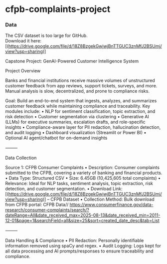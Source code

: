 # cfpb-complaints-project
### Data

The CSV dataset is too large for GitHub.  
Download it here: [(https://drive.google.com/file/d/18Z8BzgekGwjwjBnTTGUC3znMfJ2BSUmj/view?usp=sharing)]

Capstone Project: GenAI-Powered Customer Intelligence System

Project Overview

Banks and financial institutions receive massive volumes of unstructured customer feedback from app reviews, support tickets, surveys, and more. 
Manual analysis is slow, decentralized, and prone to compliance risks.

Goal: Build an end-to-end system that ingests, analyzes, and summarizes customer feedback while maintaining compliance and traceability. 
Key modules include:
	•	NLP for sentiment classification, topic extraction, and risk detection
	•	Customer segmentation via clustering
	•	Generative AI (LLMs) for executive summaries, escalation drafts, and role-specific insights
	•	Compliance-aware layer for PII redaction, hallucination detection, and audit logging
	•	Dashboard visualization (Streamlit or Power BI)
	•	Optional AI agent/chatbot for on-demand insights

⸻

Data Collection

Source 1: CFPB Consumer Complaints
	•	Description: Consumer complaints submitted to the CFPB, covering a variety of banking and financial products.
	•	Data Type: Structured CSV
	•	Size: 6.45GB (10,425,605 total complaints)
	•	Relevance: Ideal for NLP tasks, sentiment analysis, topic extraction, risk detection, and customer segmentation.
	•	Download Link: [(https://drive.google.com/file/d/18Z8BzgekGwjwjBnTTGUC3znMfJ2BSUmj/view?usp=sharing)] – CFPB Dataset
	•	Collection Method: Bulk download from CFPB portal: CFPB Data// https://www.consumerfinance.gov/data-research/consumer-complaints/search/?dateRange=All&date_received_max=2025-08-13&date_received_min=2011-12-01&page=1&searchField=all&size=25&sort=created_date_desc&tab=List


⸻

Data Handling & Compliance
	•	PII Redaction: Personally identifiable information removed using spaCy and regex.
	•	Audit Logging: Logs kept for all data processing and AI prompts/responses to ensure traceability and compliance.
 

